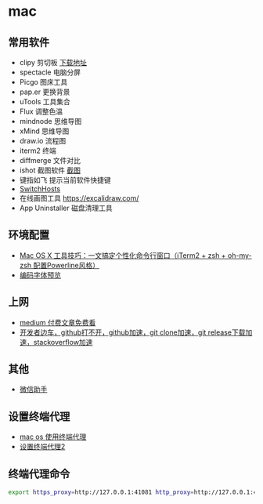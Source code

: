 # mac

## 常用软件

- clipy 剪切板 [下载地址](https://clipy.en.softonic.com/mac)
- spectacle 电脑分屏
- Picgo 图床工具
- pap.er 更换背景
- uTools 工具集合
- Flux 调整色温
- mindnode 思维导图
- xMind 思维导图
- draw.io 流程图
- iterm2 终端
- diffmerge 文件对比
- ishot 截图软件 [截图](https://xclient.info/s/ishot.html#versions)
- 键指如飞 提示当前软件快捷键
- [SwitchHosts](https://oldj.github.io/SwitchHosts/)
- 在线画图工具 https://excalidraw.com/ 
- App Uninstaller 磁盘清理工具

## 环境配置

- [Mac OS X 工具技巧：一文搞定个性化命令行窗口（iTerm2 + zsh + oh-my-zsh 配置Powerline风格）](https://blog.csdn.net/mickjoust/article/details/82289497)
- [编码字体预览](https://www.programmingfonts.org/)

## 上网

- [medium 付费文章免费看](https://www.jianshu.com/p/e61ac8aecae8)
- [开发者边车，github打不开，github加速，git clone加速，git release下载加速，stackoverflow加速](https://github.com/docmirror/dev-sidecar)

## 其他

- [微信助手](https://github.com/lmk123/oh-my-wechat)

## 设置终端代理

- [mac os 使用终端代理](https://github.com/FatliTalk/blog/issues/131)
- [设置终端代理2](https://github.com/mrdulin/blog/issues/18)

## 终端代理命令

```bash
export https_proxy=http://127.0.0.1:41081 http_proxy=http://127.0.0.1:41081 all_proxy=socks5://127.0.0.1:1080
```
